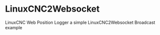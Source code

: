 LinuxCNC2Websocket
==================

LinuxCNC Web Position Logger a simple LinuxCNC2Websocket Broadcast example
